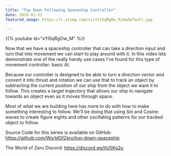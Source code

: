 ```yaml
---
title: "Top Down Following Spaceship Controller"
date: 2019-01-31
featured_image: https://i.ytimg.com/vi/xYl5qRgOw_M/mqdefault.jpg

---
```


{{% youtube id="xYl5qRgOw_M" %}}

Now that we have a spaceship controller that can take a direction input and turn that into movement we can start to play around with it. In this video lets demonstrate one of the really handy use cases I've found for this type of movement controller: basic AI.

Because our controller is designed to be able to turn a direction vector and convert it into thrust and rotation we can use that to track an object by subtracting the current position of our ship from the object we want it to follow. This creates a target trajectory that allows our ship to navigate towards an object even as it moves through space.

Most of what we are building here has more to do with how to make something interesting to follow. We'll be doing that using Sin and Cosine waves to create figure eights and other oscillating patterns for our tracked object to follow.

Source Code for this series is available on GitHub: https://github.com/WorldOfZero/top-down-spaceship

The World of Zero Discord: https://discord.gg/hU5Kq2u